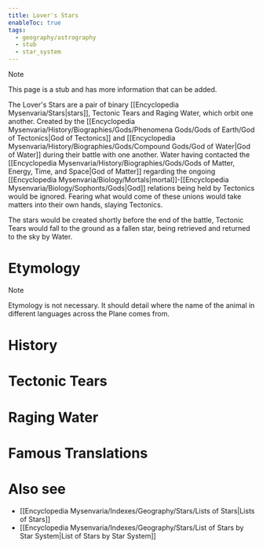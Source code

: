 ```yaml
---
title: Lover's Stars
enableToc: true
tags:
  - geography/astrography
  - stub
  - star_system
---
```


> [!note]
> This page is a stub and has more information that can be added.

The Lover's Stars are a pair of binary [[Encyclopedia Mysenvaria/Stars|stars]], Tectonic Tears and Raging Water, which orbit one another. Created by the [[Encyclopedia Mysenvaria/History/Biographies/Gods/Phenomena Gods/Gods of Earth/God of Tectonics|God of Tectonics]] and [[Encyclopedia Mysenvaria/History/Biographies/Gods/Compound Gods/God of Water|God of Water]] during their battle with one another. Water having contacted the [[Encyclopedia Mysenvaria/History/Biographies/Gods/Gods of Matter, Energy, Time, and Space|God of Matter]] regarding the ongoing [[Encyclopedia Mysenvaria/Biology/Mortals|mortal]]-[[Encyclopedia Mysenvaria/Biology/Sophonts/Gods|God]] relations being held by Tectonics would be ignored. Fearing what would come of these unions would take matters into their own hands, slaying Tectonics.

The stars would be created shortly before the end of the battle, Tectonic Tears would fall to the ground as a fallen star, being retrieved and returned to the sky by Water.
# Etymology

> [!note]
> Etymology is not necessary. It should detail where the name of the animal in different languages across the Plane comes from.
# History

# Tectonic Tears

# Raging Water

# Famous Translations

# Also see
- [[Encyclopedia Mysenvaria/Indexes/Geography/Stars/Lists of Stars|Lists of Stars]]
- [[Encyclopedia Mysenvaria/Indexes/Geography/Stars/List of Stars by Star System|List of Stars by Star System]]
